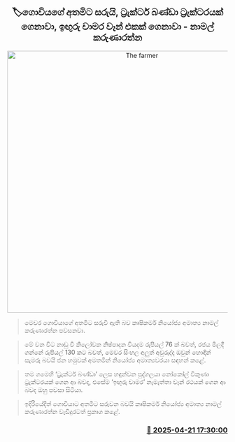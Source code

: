 <p align='center'><b><h2 align='center' title='The farmer's hand is rich, the tractor band brought a tractor, the gingerbread man brought a van - Namal Karunaratne'>🏷ගොවියගේ අතමිට සරුයි, ‍ට්‍රැක්ටර් බණ්ඩා ට්‍රැක්ටරයක් ගෙනාවා, ඉඟුරු චාමර වෑන් එකක් ගෙනාවා - නාමල් කරුණාරත්න</h2></b></p>
<p align='center'><img src='https://helakuru.sgp1.cdn.digitaloceanspaces.com/esana/images/lib/namal-karunarathne-yu.jpg' width='600' alt='The farmer's hand is rich, the tractor band brought a tractor, the gingerbread man brought a van - Namal Karunaratne'></p>

> මෙවර ගොවියාගේ අතමිට සරුවී ඇති බව කෘෂිකර්ම නියෝජ්‍ය අමාත්‍ය නාමල් කරුණාරත්න පවසනවා.

> මේ වන විට නාඩු වී කිලෝවක නිෂ්පාදන වියදම රුපියල් 76 ක් බවත්, රජය මිලදී ගන්නේ රුපියල් 130 කට බවත්, මෙවර සිංහල අලුත් අවුරුද්ද ඔවුන් හොඳින් සැමරූ බවයි ජන හමුවක් අමතමින් නියෝජ්‍ය අමාත්‍යවරයා සඳහන් කළේ.

> තම ගමෙහි ‘ට්‍රැක්ටර් බණ්ඩා’ ලෙස හඳුන්වන පුද්ගලයා නෝකෝල් විකුණා ට්‍රැක්ටරයක් ගෙන ආ බවද, එසේම ‘ඉඟුරු චාමර’ නැමැත්තා වෑන් රථයක් ගෙන ආ බවද ඔහු පවසා සිටියා.

> ඉදිරියේදීත් ගොවියාට අතමිට සරුවන බවයි කෘෂිකර්ම නියෝජ්‍ය අමාත්‍ය නාමල් කරුණාරත්න වැඩිදුරටත් ප්‍රකාශ කළේ.



<h3 align='right'><a href='https://www.helakuru.lk/esana/p/109377/'>📅 2025-04-21 17:30:00</a></h3>
